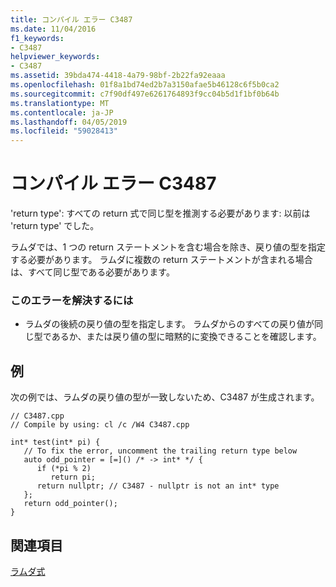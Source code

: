 ```yaml
---
title: コンパイル エラー C3487
ms.date: 11/04/2016
f1_keywords:
- C3487
helpviewer_keywords:
- C3487
ms.assetid: 39bda474-4418-4a79-98bf-2b22fa92eaaa
ms.openlocfilehash: 01f8a1bd74ed2b7a3150afae5b46128c6f5b0ca2
ms.sourcegitcommit: c7f90df497e6261764893f9cc04b5d1f1bf0b64b
ms.translationtype: MT
ms.contentlocale: ja-JP
ms.lasthandoff: 04/05/2019
ms.locfileid: "59028413"
---
```

# <a name="compiler-error-c3487"></a>コンパイル エラー C3487

'return type': すべての return 式で同じ型を推測する必要があります: 以前は 'return type' でした。

ラムダでは、1 つの return ステートメントを含む場合を除き、戻り値の型を指定する必要があります。 ラムダに複数の return ステートメントが含まれる場合は、すべて同じ型である必要があります。

### <a name="to-correct-this-error"></a>このエラーを解決するには

- ラムダの後続の戻り値の型を指定します。 ラムダからのすべての戻り値が同じ型であるか、または戻り値の型に暗黙的に変換できることを確認します。

## <a name="example"></a>例

次の例では、ラムダの戻り値の型が一致しないため、C3487 が生成されます。

```
// C3487.cpp
// Compile by using: cl /c /W4 C3487.cpp

int* test(int* pi) {
   // To fix the error, uncomment the trailing return type below
   auto odd_pointer = [=]() /* -> int* */ {
      if (*pi % 2)
         return pi;
      return nullptr; // C3487 - nullptr is not an int* type
   };
   return odd_pointer();
}
```

## <a name="see-also"></a>関連項目

[ラムダ式](../../cpp/lambda-expressions-in-cpp.md)